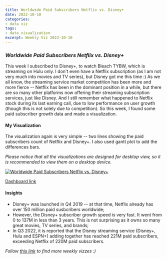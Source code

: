 ```yaml
---
title: Worldwide Paid Subscribers Netflix vs. Disney+
date: 2022-10-10
categories:
- data viz
tags:
- data visualization
excerpt: Weekly Viz 2022-10-10
---
```


### *Worldwide Paid Subscribers Netflix vs. Disney+*

This week I subscribed to Disney+, to watch Bleach TYBW, which is streaming on Hulu only. I don't even have a Netflix subscription (as I am not very much into movies and TV series), but Disney got me this time :) As we all know, the streaming service market competition has been more and more fierce -- Netflix has been in the dominant position in a while, but there are so many other platforms now offering their streaming subscription services, just like Disney. And I still remember what happened to Netflix stock during its last earning call, due to low performance on user growth (though this is not solely due to competition). So this week, I found some paid subscriber growth data and made a visualization.  

#### My Visualization

The visualization again is very simple -- two lines showing the paid subscribers count of Netflix and Disney+. I also used gantt plot to add the differences bars.  

*Please notice that all the visualizations are designed for desktop view, so it is recommended to view them on a desktop device.*  

<div class='tableauPlaceholder' id='viz1665459567808' style='position: relative'>
  <noscript><a href='#'>
    <img alt='Worldwide Paid Subscribers Netflix vs. Disney+ ' src='https:&#47;&#47;public.tableau.com&#47;static&#47;images&#47;20&#47;20221010WorldwidePaidSubscribersNetflixvs_Disney&#47;WorldwidePaidSubscribersNetflixvs_Disney&#47;1_rss.png' style='border: none' />
    </a></noscript>
  <object class='tableauViz'  style='display:none;'>
    <param name='host_url' value='https%3A%2F%2Fpublic.tableau.com%2F' /> 
    <param name='embed_code_version' value='3' />
    <param name='site_root' value='' />
    <param name='name' value='20221010WorldwidePaidSubscribersNetflixvs_Disney&#47;WorldwidePaidSubscribersNetflixvs_Disney' />
    <param name='tabs' value='no' />
    <param name='toolbar' value='yes' />
    <param name='static_image' value='https:&#47;&#47;public.tableau.com&#47;static&#47;images&#47;20&#47;20221010WorldwidePaidSubscribersNetflixvs_Disney&#47;WorldwidePaidSubscribersNetflixvs_Disney&#47;1.png' />
    <param name='animate_transition' value='yes' />
    <param name='display_static_image' value='yes' />
    <param name='display_spinner' value='yes' />
    <param name='display_overlay' value='yes' />
    <param name='display_count' value='yes' />
    <param name='language' value='en-US' />
    <param name='filter' value='publish=yes' />
  </object></div>            
  <script type='text/javascript'>          
  var divElement = document.getElementById('viz1665459567808');             
  var vizElement = divElement.getElementsByTagName('object')[0];          
  if ( divElement.offsetWidth > 800 ) { vizElement.style.width='800px';vizElement.style.height='627px';} else if ( divElement.offsetWidth > 500 ) { vizElement.style.width='800px';vizElement.style.height='627px';} else { vizElement.style.width='100%';vizElement.style.height='727px';}      
  var scriptElement = document.createElement('script');              
  scriptElement.src = 'https://public.tableau.com/javascripts/api/viz_v1.js';  
  vizElement.parentNode.insertBefore(scriptElement, vizElement);         
</script>  

[Dashboard link](https://public.tableau.com/views/20221010WorldwidePaidSubscribersNetflixvs_Disney/WorldwidePaidSubscribersNetflixvs_Disney?:language=en-US&publish=yes&:display_count=n&:origin=viz_share_link)
  
#### Insights
* Disney+ was launched in Q4 2019 -- at that time, Netflix already has over 150 million paid susbcribers worldwide;  
* However, the Disney+ subscriber growth speed is very fast. It went from 0 to 137M in less than 3 years. This is not surprising as it owns so many great movies, TV series, and brands;  
* In Q3 2022, it is reported that the Disney streaming service (Disney+, Hulu and ESPN+) adding together has reached 221M paid subscribers, exceeding Netflix of 220M paid subscribers.  
  
*Follow [this link](https://yudong-94.github.io/personal-website/project/WeeklyViz2022/) to find more weekly vizzes :)*
